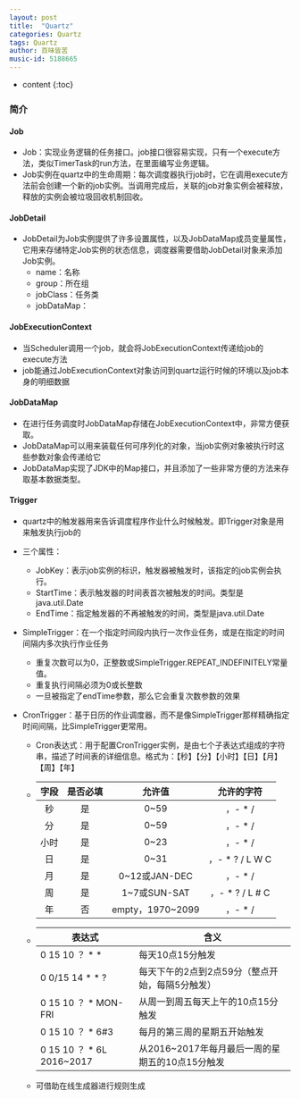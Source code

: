 ```yaml
---
layout: post
title:  "Quartz"
categories: Quartz
tags: Quartz
author: 百味皆苦
music-id: 5188665
---
```


* content
{:toc}
### 简介

#### Job

- Job：实现业务逻辑的任务接口。job接口很容易实现，只有一个execute方法，类似TimerTask的run方法，在里面编写业务逻辑。
- Job实例在quartz中的生命周期：每次调度器执行job时，它在调用execute方法前会创建一个新的job实例。当调用完成后，关联的job对象实例会被释放，释放的实例会被垃圾回收机制回收。

#### JobDetail

- JobDetail为Job实例提供了许多设置属性，以及JobDataMap成员变量属性，它用来存储特定Job实例的状态信息，调度器需要借助JobDetail对象来添加Job实例。
  - name：名称
  - group：所在组
  - jobClass：任务类
  - jobDataMap：

#### JobExecutionContext

- 当Scheduler调用一个job，就会将JobExecutionContext传递给job的execute方法
- job能通过JobExecutionContext对象访问到quartz运行时候的环境以及job本身的明细数据

#### JobDataMap

- 在进行任务调度时JobDataMap存储在JobExecutionContext中，非常方便获取。
- JobDataMap可以用来装载任何可序列化的对象，当job实例对象被执行时这些参数对象会传递给它
- JobDataMap实现了JDK中的Map接口，并且添加了一些非常方便的方法来存取基本数据类型。

#### Trigger

- quartz中的触发器用来告诉调度程序作业什么时候触发。即Trigger对象是用来触发执行job的

- 三个属性：

  - JobKey：表示job实例的标识，触发器被触发时，该指定的job实例会执行。
  - StartTime：表示触发器的时间表首次被触发的时间。类型是java.util.Date
  - EndTime：指定触发器的不再被触发的时间，类型是java.util.Date

- SimpleTrigger：在一个指定时间段内执行一次作业任务，或是在指定的时间间隔内多次执行作业任务

  - 重复次数可以为0，正整数或SimpleTrigger.REPEAT_INDEFINITELY常量值。
  - 重复执行间隔必须为0或长整数
  - 一旦被指定了endTime参数，那么它会重复次数参数的效果

- CronTrigger：基于日历的作业调度器，而不是像SimpleTrigger那样精确指定时间间隔，比SimpleTrigger更常用。

  - Cron表达式：用于配置CronTrigger实例，是由七个子表达式组成的字符串，描述了时间表的详细信息。格式为：【秒】【分】【小时】【日】【月】【周】【年】

  - | 字段 | 是否必填 |      允许值      |   允许的字符    |
    | :--: | :------: | :--------------: | :-------------: |
    |  秒  |    是    |       0~59       |     ，- * /     |
    |  分  |    是    |       0~59       |     ，- * /     |
    | 小时 |    是    |       0~23       |     ，- * /     |
    |  日  |    是    |       0~31       | ，- * ? / L W C |
    |  月  |    是    |  0~12或JAN-DEC   |     ，- * /     |
    |  周  |    是    |   1~7或SUN-SAT   | ，- * ? / L # C |
    |  年  |    否    | empty，1970~2099 |     ，- * /     |

  - | 表达式                    | 含义                                            |
    | ------------------------- | ----------------------------------------------- |
    | 0 15 10 ？ * *            | 每天10点15分触发                                |
    | 0 0/15 14 * * ?           | 每天下午的2点到2点59分（整点开始，每隔5分触发） |
    | 0 15 10 ？ * MON-FRI      | 从周一到周五每天上午的10点15分触发              |
    | 0 15 10 ？ * 6#3          | 每月的第三周的星期五开始触发                    |
    | 0 15 10 ？ * 6L 2016~2017 | 从2016~2017年每月最后一周的星期五的10点15分触发 |

  - 可借助在线生成器进行规则生成